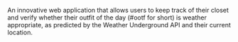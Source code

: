 An innovative web application that allows users to keep track of their closet and verify whether their outfit of the day (#ootf for short) is weather appropriate, as predicted by the Weather Underground API and their current location.

